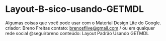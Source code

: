 # Layout-B-sico-usando-GETMDL
Algumas coisas que você pode usar com o Material Design Lite do Google.
criador: Breno Freitas
    contato: brenosflive@gmail.com   /  ou em qualquer rede social @seguirbreno
    conteúdo: Layout Padrão Usando GETMDL

